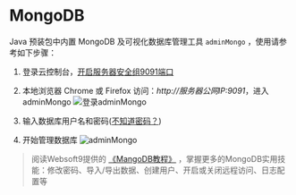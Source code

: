 # MongoDB

Java 预装包中内置 MongoDB 及可视化数据库管理工具 `adminMongo` ，使用请参考如下步骤：

1. 登录云控制台，[开启服务器安全组9091端口](https://support.websoft9.com/docs/faq/zh/tech-instance.html)

2. 本地浏览器 Chrome 或 Firefox 访问：*http://服务器公网IP:9091*，进入adminMongo
  ![登录adminMongo](https://libs.websoft9.com/Websoft9/DocsPicture/zh/mongodb/adminmongo-connect001-websoft9.png)
  
3. 输入数据库用户名和密码([不知道密码？](/zh/stack-accounts.md))

4. 开始管理数据库
  ![adminMongo](https://libs.websoft9.com/Websoft9/DocsPicture/zh/mongodb/adminmongo-connect003-websoft9.png)

> 阅读Websoft9提供的 [《MangoDB教程》](https://support.websoft9.com/docs/mongodb/zh/solution-gui.html) ，掌握更多的MongoDB实用技能：修改密码、导入/导出数据、创建用户、开启或关闭远程访问、日志配置等
